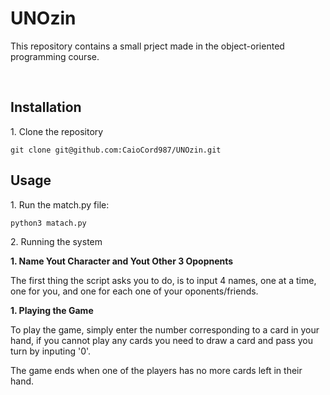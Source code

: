 # UNOzin

<p>This repository contains a small prject made in the object-oriented programming course.</p>
<br>

<h2>Installation</h2>

<p> 1. Clone the repository</p>

~~~ 
git clone git@github.com:CaioCord987/UNOzin.git
~~~ 

<h2>Usage</h2>

<p>1. Run the match.py file:</p> 

~~~
python3 matach.py
~~~

<p>2. Running the system</p> 

<b>1. Name Yout Character and Yout Other 3 Opopnents</b>

The first thing the script asks you to do, is to input 4 names, one at a time, one for you, and one for each one of your oponents/friends.

<b>1. Playing the Game</b>

To play the game, simply enter the number corresponding to a card in your hand, if you cannot play any cards you need to draw a card and pass you turn by inputing '0'.

The game ends when one of the players has no more cards left in their hand.
